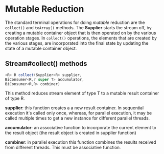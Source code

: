 # Mutable Reduction
The standard terminal operations for doing _mutable_ reduction are the `collect()` and `toArray()` methods.
The **Supplier** starts the stream off, by creating a mutable container object that is then operated on by the various operation stages.
In `collect()` operations, the elements that are created by the various stages, 
are incorporated into the final state by updating the state of a mutable container object.

## Stream#collect() methods
```java
<R> R collect(Supplier<R> supplier,
BiConsumer<R,? super T> accumulator,
BiConsumer<R,R> combiner)
```
This method reduces stream element of type T to a mutable result container of type R.

**supplier**: this function creates a a new result container. In sequential execution it's called only once, whereas, for parallel execution, it may be called multiple times to get a new instance for different parallel threads.

**accumulator**: an associative function to incorporate the current element to the result object (the result object is created in supplier function)

**combiner**: in parallel execution this function combines the results received from different threads. This must be associative function.
